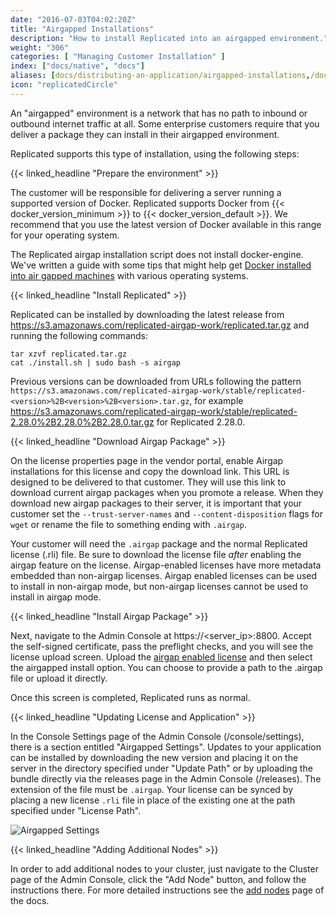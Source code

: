 ```yaml
---
date: "2016-07-03T04:02:20Z"
title: "Airgapped Installations"
description: "How to install Replicated into an airgapped environment."
weight: "306"
categories: [ "Managing Customer Installation" ]
index: ["docs/native", "docs"]
aliases: [docs/distributing-an-application/airgapped-installations,/docs/kb/supporting-your-customers/installing-docker-in-airgapped/,/tags/airgapped-environment/,/docs/native/packaging-an-application/airgapped-installations]
icon: "replicatedCircle"
---
```


An "airgapped" environment is a network that has no path to inbound or outbound internet traffic at all. Some enterprise customers require that you deliver a package they can install in their airgapped environment.

Replicated supports this type of installation, using the following steps:

{{< linked_headline "Prepare the environment" >}}

The customer will be responsible for delivering a server running a supported version of Docker. Replicated
supports Docker from {{< docker_version_minimum >}} to {{< docker_version_default >}}. We recommend that you use the latest version of Docker available in this range for your operating system.

The Replicated airgap installation script does not install docker-engine. We've written a guide with some tips that might help get [Docker installed into air gapped machines](/docs/kb/supporting-your-customers/installing-docker-in-airgapped/) with various operating systems.

{{< linked_headline "Install Replicated" >}}

Replicated can be installed by downloading the latest release from https://s3.amazonaws.com/replicated-airgap-work/replicated.tar.gz and running the following commands:

```shell
tar xzvf replicated.tar.gz
cat ./install.sh | sudo bash -s airgap
```

Previous versions can be downloaded from URLs following the pattern `https://s3.amazonaws.com/replicated-airgap-work/stable/replicated-<version>%2B<version>%2B<version>.tar.gz`, for example https://s3.amazonaws.com/replicated-airgap-work/stable/replicated-2.28.0%2B2.28.0%2B2.28.0.tar.gz for Replicated 2.28.0.

{{< linked_headline "Download Airgap Package" >}}

On the license properties page in the vendor portal, enable Airgap installations for this license and copy the download link. This URL is designed to be delivered to that customer. They will use this link to download current airgap packages when you promote a release. When they download new airgap packages to their server, it is important that your customer set the `--trust-server-names` and `--content-disposition` flags for `wget` or rename the file to something ending with `.airgap`.

Your customer will need the `.airgap` package and the normal Replicated license (.rli) file. Be sure to download the license file *after* enabling the airgap feature on the license. Airgap-enabled licenses have more metadata embedded than non-airgap licenses. Airgap enabled licenses can be used to install in non-airgap mode, but non-airgap licenses cannot be used to install in airgap mode.

{{< linked_headline "Install Airgap Package" >}}

Next, navigate to the Admin Console at https://\<server_ip\>:8800. Accept the self-signed certificate, pass the preflight checks, and you will see the license upload screen. Upload the [airgap enabled license](/docs/native/getting-started/create-licenses/#airgap-download-enabled) and then select the airgapped install option. You can choose to provide a path to the .airgap file or upload it directly.

Once this screen is completed, Replicated runs as normal.

{{< linked_headline "Updating License and Application" >}}

In the Console Settings page of the Admin Console (/console/settings), there is a section entitled "Airgapped Settings". Updates to your application can be installed by downloading the new version and placing it on the server in the directory specified under "Update Path" or by uploading the bundle directly via the releases page in the Admin Console (/releases). The extension of the file must be `.airgap`. Your license can be synced by placing a new license `.rli` file in place of the existing one at the path specified under "License Path".

![Airgapped Settings](/images/post-screens/console-settings-airgapped.png)

{{< linked_headline "Adding Additional Nodes" >}}

In order to add additional nodes to your cluster, just navigate to the Cluster page of the Admin Console, click the "Add Node" button, and follow the instructions there. For more detailed instructions see the [add nodes](/docs/native/packaging-an-application/add-nodes/) page of the docs.
